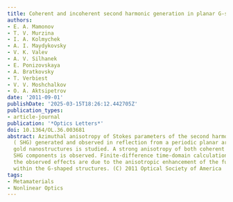 ```yaml
---
title: Coherent and incoherent second harmonic generation in planar G-shaped nanostructures
authors:
- E. A. Mamonov
- T. V. Murzina
- I. A. Kolmychek
- A. I. Maydykovsky
- V. K. Valev
- A. V. Silhanek
- E. Ponizovskaya
- A. Bratkovsky
- T. Verbiest
- V. V. Moshchalkov
- O. A. Aktsipetrov
date: '2011-09-01'
publishDate: '2025-03-15T18:26:12.442705Z'
publication_types:
- article-journal
publication: '*Optics Letters*'
doi: 10.1364/OL.36.003681
abstract: Azimuthal anisotropy of Stokes parameters of the second harmonic generation
  ( SHG) generated and observed in reflection from a periodic planar area of G-shaped
  gold nanostructures is studied. A strong anisotropy of both coherent and incoherent
  SHG components is observed. Finite-difference time-domain calculations prove that
  the observed effects are due to the anisotropic enhancement of the fundamental radiation
  within the G-shaped structures. (C) 2011 Optical Society of America
tags:
- Metamaterials
- Nonlinear Optics
---
```

